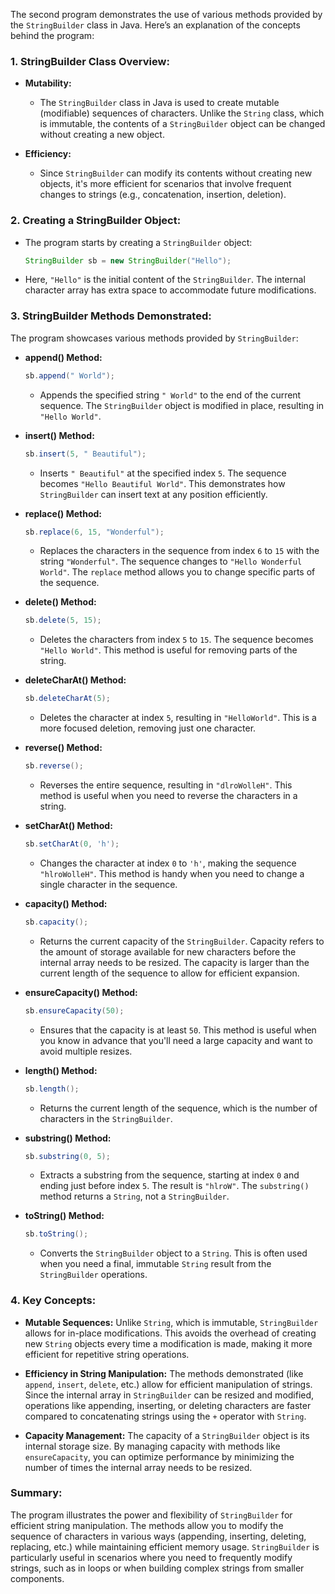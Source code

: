 The second program demonstrates the use of various methods provided by the `StringBuilder` class in Java. Here’s an explanation of the concepts behind the program:

### 1. **StringBuilder Class Overview:**

- **Mutability:**
    - The `StringBuilder` class in Java is used to create mutable (modifiable) sequences of characters. Unlike the `String` class, which is immutable, the contents of a `StringBuilder` object can be changed without creating a new object.

- **Efficiency:**
    - Since `StringBuilder` can modify its contents without creating new objects, it's more efficient for scenarios that involve frequent changes to strings (e.g., concatenation, insertion, deletion).

### 2. **Creating a StringBuilder Object:**

- The program starts by creating a `StringBuilder` object:

  ```java
  StringBuilder sb = new StringBuilder("Hello");
  ```

- Here, `"Hello"` is the initial content of the `StringBuilder`. The internal character array has extra space to accommodate future modifications.

### 3. **StringBuilder Methods Demonstrated:**

The program showcases various methods provided by `StringBuilder`:

- **append() Method:**

  ```java
  sb.append(" World");
  ```

    - Appends the specified string `" World"` to the end of the current sequence. The `StringBuilder` object is modified in place, resulting in `"Hello World"`.

- **insert() Method:**

  ```java
  sb.insert(5, " Beautiful");
  ```

    - Inserts `" Beautiful"` at the specified index `5`. The sequence becomes `"Hello Beautiful World"`. This demonstrates how `StringBuilder` can insert text at any position efficiently.

- **replace() Method:**

  ```java
  sb.replace(6, 15, "Wonderful");
  ```

    - Replaces the characters in the sequence from index `6` to `15` with the string `"Wonderful"`. The sequence changes to `"Hello Wonderful World"`. The `replace` method allows you to change specific parts of the sequence.

- **delete() Method:**

  ```java
  sb.delete(5, 15);
  ```

    - Deletes the characters from index `5` to `15`. The sequence becomes `"Hello World"`. This method is useful for removing parts of the string.

- **deleteCharAt() Method:**

  ```java
  sb.deleteCharAt(5);
  ```

    - Deletes the character at index `5`, resulting in `"HelloWorld"`. This is a more focused deletion, removing just one character.

- **reverse() Method:**

  ```java
  sb.reverse();
  ```

    - Reverses the entire sequence, resulting in `"dlroWolleH"`. This method is useful when you need to reverse the characters in a string.

- **setCharAt() Method:**

  ```java
  sb.setCharAt(0, 'h');
  ```

    - Changes the character at index `0` to `'h'`, making the sequence `"hlroWolleH"`. This method is handy when you need to change a single character in the sequence.

- **capacity() Method:**

  ```java
  sb.capacity();
  ```

    - Returns the current capacity of the `StringBuilder`. Capacity refers to the amount of storage available for new characters before the internal array needs to be resized. The capacity is larger than the current length of the sequence to allow for efficient expansion.

- **ensureCapacity() Method:**

  ```java
  sb.ensureCapacity(50);
  ```

    - Ensures that the capacity is at least `50`. This method is useful when you know in advance that you'll need a large capacity and want to avoid multiple resizes.

- **length() Method:**

  ```java
  sb.length();
  ```

    - Returns the current length of the sequence, which is the number of characters in the `StringBuilder`.

- **substring() Method:**

  ```java
  sb.substring(0, 5);
  ```

    - Extracts a substring from the sequence, starting at index `0` and ending just before index `5`. The result is `"hlroW"`. The `substring()` method returns a `String`, not a `StringBuilder`.

- **toString() Method:**

  ```java
  sb.toString();
  ```

    - Converts the `StringBuilder` object to a `String`. This is often used when you need a final, immutable `String` result from the `StringBuilder` operations.

### 4. **Key Concepts:**

- **Mutable Sequences:** Unlike `String`, which is immutable, `StringBuilder` allows for in-place modifications. This avoids the overhead of creating new `String` objects every time a modification is made, making it more efficient for repetitive string operations.

- **Efficiency in String Manipulation:** The methods demonstrated (like `append`, `insert`, `delete`, etc.) allow for efficient manipulation of strings. Since the internal array in `StringBuilder` can be resized and modified, operations like appending, inserting, or deleting characters are faster compared to concatenating strings using the `+` operator with `String`.

- **Capacity Management:** The capacity of a `StringBuilder` object is its internal storage size. By managing capacity with methods like `ensureCapacity`, you can optimize performance by minimizing the number of times the internal array needs to be resized.

### Summary:

The program illustrates the power and flexibility of `StringBuilder` for efficient string manipulation. The methods allow you to modify the sequence of characters in various ways (appending, inserting, deleting, replacing, etc.) while maintaining efficient memory usage. `StringBuilder` is particularly useful in scenarios where you need to frequently modify strings, such as in loops or when building complex strings from smaller components.